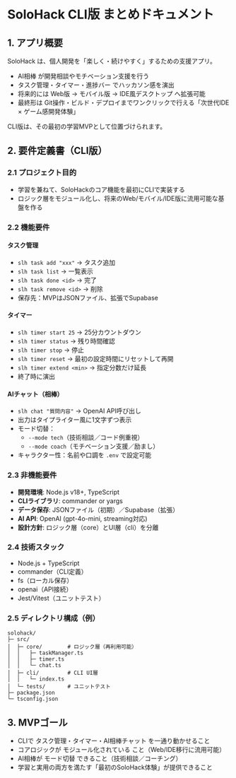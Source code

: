 # SoloHack CLI版 まとめドキュメント

## 1. アプリ概要

SoloHack は、個人開発を「楽しく・続けやすく」するための支援アプリ。

- AI相棒 が開発相談やモチベーション支援を行う
- タスク管理・タイマー・進捗バー でハッカソン感を演出
- 将来的には Web版 → モバイル版 → IDE風デスクトップ へ拡張可能
- 最終形は Git操作・ビルド・デプロイまでワンクリックで行える「次世代IDE × ゲーム感開発体験」

CLI版は、その最初の学習MVPとして位置づけられます。

## 2. 要件定義書（CLI版）

### 2.1 プロジェクト目的

- 学習を兼ねて、SoloHackのコア機能を最初にCLIで実装する
- ロジック層をモジュール化し、将来のWeb/モバイル/IDE版に流用可能な基盤を作る

### 2.2 機能要件

#### タスク管理

- `slh task add "xxx"` → タスク追加
- `slh task list` → 一覧表示
- `slh task done <id>` → 完了
- `slh task remove <id>` → 削除
- 保存先：MVPはJSONファイル、拡張でSupabase

#### タイマー

- `slh timer start 25` → 25分カウントダウン
- `slh timer status` → 残り時間確認
- `slh timer stop` → 停止
- `slh timer reset` → 最初の設定時間にリセットして再開
- `slh timer extend <min>` → 指定分数だけ延長
- 終了時に演出

#### AIチャット（相棒）

- `slh chat "質問内容"` → OpenAI API呼び出し
- 出力はタイプライター風に1文字ずつ表示
- モード切替：
  - `--mode tech`（技術相談／コード例重視）
  - `--mode coach`（モチベーション支援／励まし）
- キャラクター性：名前や口調を `.env` で設定可能

### 2.3 非機能要件

- **開発環境**: Node.js v18+, TypeScript
- **CLIライブラリ**: commander or yargs
- **データ保存**: JSONファイル（初期）／Supabase（拡張）
- **AI API**: OpenAI (gpt-4o-mini, streaming対応)
- **設計方針**: ロジック層（core）とUI層（cli）を分離

### 2.4 技術スタック

- Node.js + TypeScript
- commander（CLI定義）
- fs（ローカル保存）
- openai（API接続）
- Jest/Vitest（ユニットテスト）

### 2.5 ディレクトリ構成（例）

```
solohack/
├─ src/
│  ├─ core/        # ロジック層（再利用可能）
│  │   ├─ taskManager.ts
│  │   ├─ timer.ts
│  │   └─ chat.ts
│  ├─ cli/         # CLI UI層
│  │   └─ index.ts
│  └─ tests/       # ユニットテスト
├─ package.json
└─ tsconfig.json
```

## 3. MVPゴール

- CLIで タスク管理・タイマー・AI相棒チャット を一通り動かせること
- コアロジックが モジュール化されている こと（Web/IDE移行に流用可能）
- AI相棒が モード切替 できること（技術相談／コーチング）
- 学習と実用の両方を満たす「最初のSoloHack体験」が提供できること
